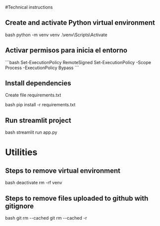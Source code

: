 #Technical instructions

## Create and activate Python virtual environment
bash
    python -m venv venv
    .\venv\Scripts\Activate

## Activar permisos para inicia el entorno 
´´´bash
    Set-ExecutionPolicy RemoteSigned
    Set-ExecutionPolicy -Scope Process -ExecutionPolicy Bypass
´´´
## Install dependencies
Create file requirements.txt

bash
    pip install -r requirements.txt


## Run streamlit project

bash
    streamlit run app.py 


# Utilities
## Steps to remove virtual environment
bash
    deactivate
    rm -rf venv


## Steps to remove files uploaded to github with gitignore
bash
    git rm --cached <archivo>
    git rm --cached -r
#